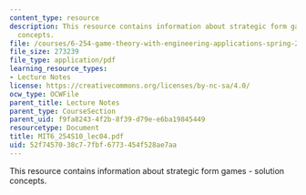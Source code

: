 ```yaml
---
content_type: resource
description: This resource contains information about strategic form games - solution
  concepts.
file: /courses/6-254-game-theory-with-engineering-applications-spring-2010/52f7457038c77fbf6773454f528ae7aa_MIT6_254S10_lec04.pdf
file_size: 273239
file_type: application/pdf
learning_resource_types:
- Lecture Notes
license: https://creativecommons.org/licenses/by-nc-sa/4.0/
ocw_type: OCWFile
parent_title: Lecture Notes
parent_type: CourseSection
parent_uid: f9fa8243-4f2b-8f39-d79e-e6ba19845449
resourcetype: Document
title: MIT6_254S10_lec04.pdf
uid: 52f74570-38c7-7fbf-6773-454f528ae7aa
---
```

This resource contains information about strategic form games - solution concepts.